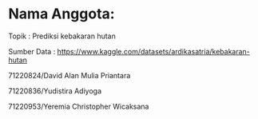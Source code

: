 # Nama Anggota:

Topik       : Prediksi kebakaran hutan

Sumber Data : https://www.kaggle.com/datasets/ardikasatria/kebakaran-hutan

71220824/David Alan Mulia Priantara

71220836/Yudistira Adiyoga

71220953/Yeremia Christopher Wicaksana
